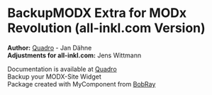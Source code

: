 BackupMODX Extra for MODx Revolution (all-inkl.com Version)
=======================================

**Author:** [Quadro](http://www.quadro-system.de) - Jan Dähne  
**Adjustments for all-inkl.com:** Jens Wittmann

Documentation is available at [Quadro](http://www.quadro-system.de/modx-extras/backupmodx.html)  
Backup your MODX-Site Widget  
Package created with MyComponent from [BobRay](http://bobsguides.com)
